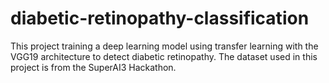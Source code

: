 # diabetic-retinopathy-classification
This project training a deep learning model using transfer learning with the VGG19 architecture to detect diabetic retinopathy. The dataset used in this project is from the SuperAI3 Hackathon.
